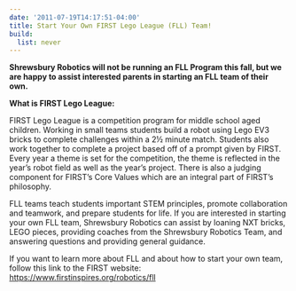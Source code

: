```yaml
---
date: '2011-07-19T14:17:51-04:00'
title: Start Your Own FIRST Lego League (FLL) Team!
build:
  list: never
---
```



**Shrewsbury Robotics will not be running an FLL Program this fall, but we are happy to assist interested parents in starting an FLL team of their own.**

**What is FIRST Lego League:**

FIRST Lego League is a competition program for middle school aged children. Working in small teams students build a robot using Lego EV3 bricks to complete challenges within a 2½ minute match. Students also work together to complete a project based off of a prompt given by FIRST. Every year a theme is set for the competition, the theme is reflected in the year’s robot field as well as the year’s project. There is also a judging component for FIRST’s Core Values which are an integral part of FIRST’s philosophy.

FLL teams teach students important STEM principles, promote collaboration and teamwork, and prepare students for life. If you are interested in starting your own FLL team, Shrewsbury Robotics can assist by loaning NXT bricks, LEGO pieces, providing coaches from the Shrewsbury Robotics Team, and answering questions and providing general guidance.

If you want to learn more about FLL and about how to start your own team, follow this link to the FIRST website: <https://www.firstinspires.org/robotics/fll>